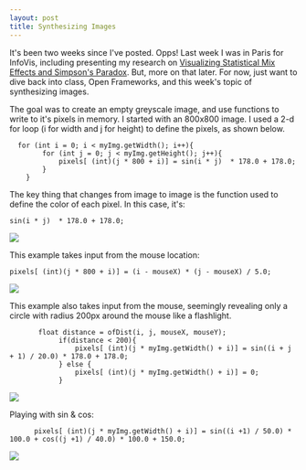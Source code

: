 ```yaml
---
layout: post
title: Synthesizing Images
---
```


It's been two weeks since I've posted. Opps! Last week I was in Paris for InfoVis, including presenting my research on [Visualizing Statistical Mix Effects and Simpson's Paradox](http://research.google.com/pubs/pub42901.html). But, more on that later. For now, just want to dive back into class, Open Frameworks, and this week's topic of synthesizing images.  

The goal was to create an empty greyscale image, and use functions to write to it's pixels in memory. I started with an 800x800 image. I used a 2-d for loop (i for width and j for height) to define the pixels, as shown below. 

```
  for (int i = 0; i < myImg.getWidth(); i++){
        for (int j = 0; j < myImg.getHeight(); j++){
            pixels[ (int)(j * 800 + i)] = sin(i * j)  * 178.0 + 178.0;
        }
    }
```

The key thing that changes from image to image is the function used to define the color of each pixel.  In this case, it's: 

```
sin(i * j)  * 178.0 + 178.0;
```

![](https://dchtm6r471mui.cloudfront.net/hackpad.com_Sj61nBYJxjG_p.232391_1416242475748_Screen%20Shot%202014-11-17%20at%2011.39.45%20AM.png)

This example takes input from the mouse location:

```
pixels[ (int)(j * 800 + i)] = (i - mouseX) * (j - mouseX) / 5.0;
```

![](https://dchtm6r471mui.cloudfront.net/hackpad.com_Sj61nBYJxjG_p.232391_1416242568872_Screen%20Shot%202014-11-17%20at%2011.42.34%20AM.png)

This example also takes input from the mouse, seemingly revealing only a circle with radius 200px around the mouse like a flashlight.  

```
       float distance = ofDist(i, j, mouseX, mouseY);
            if(distance < 200){
                pixels[ (int)(j * myImg.getWidth() + i)] = sin((i + j + 1) / 20.0) * 178.0 + 178.0;
            } else {
                pixels[ (int)(j * myImg.getWidth() + i)] = 0;
            }
```

![](https://dchtm6r471mui.cloudfront.net/hackpad.com_Sj61nBYJxjG_p.232391_1416243461210_Screen%20Shot%202014-11-17%20at%2011.57.02%20AM.png)

Playing with sin & cos:

```
      pixels[ (int)(j * myImg.getWidth() + i)] = sin((i +1) / 50.0) * 100.0 + cos((j +1) / 40.0) * 100.0 + 150.0;
```

![](https://dchtm6r471mui.cloudfront.net/hackpad.com_Sj61nBYJxjG_p.232391_1416244060816_Screen%20Shot%202014-11-17%20at%2012.07.08%20PM.png)


